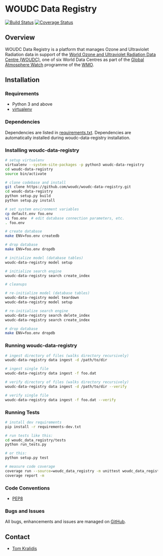 # WOUDC Data Registry

[![Build Status](https://travis-ci.org/woudc/woudc-data-registry.png)](https://travis-ci.org/woudc/woudc-data-registry)
[![Coverage Status](https://coveralls.io/repos/github/woudc/woudc-data-registry/badge.svg?branch=master)](https://coveralls.io/github/woudc/woudc-data-registry?branch=master)

## Overview

WOUDC Data Registry is a platform that manages Ozone and Ultraviolet
Radiation data in support of the [World Ozone and Ultraviolet Radiation Data
Centre (WOUDC)](http://woudc.org), one of six World Data Centres as part of
the [Global Atmosphere Watch](http://www.wmo.int/gaw) programme of the
[WMO](http://www.wmo.int).


## Installation

### Requirements
- Python 3 and above
- [virtualenv](https://virtualenv.pypa.io/)

### Dependencies
Dependencies are listed in [requirements.txt](requirements.txt). Dependencies
are automatically installed during woudc-data-registry installation.

### Installing woudc-data-registry

```bash
# setup virtualenv
virtualenv --system-site-packages -p python3 woudc-data-registry
cd woudc-data-registry
source bin/activate

# clone codebase and install
git clone https://github.com/woudc/woudc-data-registry.git
cd woudc-data-registry
python setup.py build
python setup.py install

# set system environment variables
cp default.env foo.env
vi foo.env  # edit database connection parameters, etc.
. foo.env

# create database
make ENV=foo.env createdb

# drop database
make ENV=foo.env dropdb

# initialize model (database tables)
woudc-data-registry model setup

# initialize search engine
woudc-data-registry search create_index

# cleanups

# re-initialize model (database tables)
woudc-data-registry model teardown
woudc-data-registry model setup

# re-initialize search engine
woudc-data-registry search delete_index
woudc-data-registry search create_index

# drop database
make ENV=foo.env dropdb

```

### Running woudc-data-registry

```bash
# ingest directory of files (walks directory recursively)
woudc-data-registry data ingest -d /path/to/dir

# ingest single file
woudc-data-registry data ingest -f foo.dat

# verify directory of files (walks directory recursively)
woudc-data-registry data ingest -d /path/to/dir --verify

# verify single file
woudc-data-registry data ingest -f foo.dat --verify

```

### Running Tests

```bash
# install dev requirements
pip install -r requirements-dev.txt

# run tests like this:
cd woudc_data_registry/tests
python run_tests.py

# or this:
python setup.py test

# measure code coverage
coverage run --source=woudc_data_registry -m unittest woudc_data_registry.tests.run_tests
coverage report -m
```

### Code Conventions

* [PEP8](https://www.python.org/dev/peps/pep-0008)

### Bugs and Issues

All bugs, enhancements and issues are managed on [GitHub](https://github.com/woudc/woudc-data-registry/issues).

## Contact

* [Tom Kralidis](https://github.com/tomkralidis)
